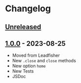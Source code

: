 # Changelog

## [Unreleased][unreleased]

## [1.0.0][] - 2023-08-25

- Moved from Leadfisher
- New <code>.close</code> and <code>close</code> methods
- New option <code>home</code>
- New Tests
- JSDoc

[unreleased]: https://github.com/astrohelm/astrowatch/compare/v1.0.0...HEAD
[1.0.0]: https://github.com/astrohelm/astrowatch/releases/tag/v1.0.0
